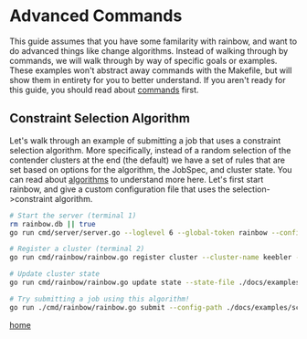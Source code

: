 # Advanced Commands

This guide assumes that you have some familarity with rainbow, and want to do advanced things like change algorithms. Instead of walking through by commands, we will walk through by way of specific goals or examples.
These examples won't abstract away commands with the Makefile, but will show them in entirety for you to better understand. If you aren't ready for this guide, you should read about [commands](commands.md) first.

## Constraint Selection Algorithm

Let's walk through an example of submitting a job that uses a constraint selection algorithm.  More specifically, instead of a random selection of the contender clusters at the end (the default) we have a set of rules that are set based on options for the algorithm, the JobSpec, and cluster state. You can read about [algorithms](algorithms.md) to understand more here. Let's first start rainbow, and give a custom configuration file that uses the selection->constraint algorithm.

```bash
# Start the server (terminal 1)
rm rainbow.db || true
go run cmd/server/server.go --loglevel 6 --global-token rainbow --config ./docs/examples/scheduler/rainbow-selection-config.yaml

# Register a cluster (terminal 2)
go run cmd/rainbow/rainbow.go register cluster --cluster-name keebler --nodes-json ./docs/examples/scheduler/cluster-nodes.json --config-path ./docs/examples/scheduler/rainbow-config.yaml --save

# Update cluster state
go run cmd/rainbow/rainbow.go update state --state-file ./docs/examples/scheduler/cluster-state.json --config-path ./docs/examples/scheduler/rainbow-config.yaml

# Try submitting a job using this algorithm!
go run ./cmd/rainbow/rainbow.go submit --config-path ./docs/examples/scheduler/rainbow-selection-config.yaml --jobspec ./docs/examples/scheduler/jobspec-constraint.yaml
```


[home](/README.md#rainbow-scheduler)
